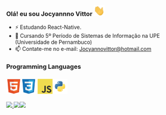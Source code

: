 ### Olá! eu sou Jocyannno Vittor <img  src="https://raw.githubusercontent.com/ABSphreak/ABSphreak/master/gifs/Hi.gif" width="30px">


- ⚡ Estudando React-Native.
- 👯 Cursando 5º Período de Sistemas de Informação na UPE (Universidade de Pernambuco)
- 📫 Contate-me no e-mail: Jocyannovittor@hotmail.com

<h3>Programming Languages<h3/>

<img alt="HTML5" title="HTML" width="40px" src="https://raw.githubusercontent.com/devicons/devicon/master/icons/html5/html5-original.svg "><img alt="CSS3" title="CSS" width="40px" src="https://raw.githubusercontent.com/devicons/devicon/master/icons/css3/css3-original.svg">
<img alt="JS" title="JavaScript" width="40px" src="https://raw.githubusercontent.com/github/explore/master/topics/javascript/javascript.png"><img title="Python" alt="Python" width="40px" src="https://raw.githubusercontent.com/github/explore/master/topics/python/python.png" />

  
<a href="https://www.linkedin.com/in/jocyanno-vittor-6a3a76212/"><img src="https://cdn2.iconfinder.com/data/icons/social-media-2285/512/1_Linkedin_unofficial_colored_svg-128.png" width="40"> <a href="https://api.whatsapp.com/send?phone=5581989035345"><img height="40px" src="https://img.shields.io/badge/WhatsApp-25D366?style=for-the-badge&logo=whatsapp&logoColor=white"><a href="https://www.instagram.com/jocyannovittor/?hl=pt-br"><img height="40px" src="https://camo.githubusercontent.com/acaa286597b43c96dc02b69b90de15a65c52063e31835b763a061cc815f64bac/68747470733a2f2f696d672e736869656c64732e696f2f62616467652f2d496e7374616772616d2d2532334534343035463f7374796c653d666f722d7468652d6261646765266c6f676f3d696e7374616772616d266c6f676f436f6c6f723d7768697465"> 


